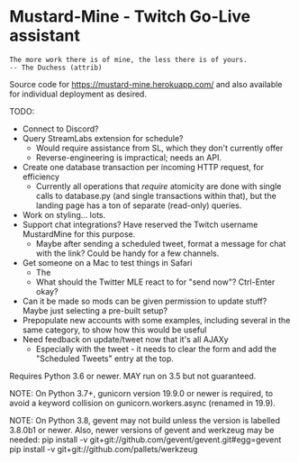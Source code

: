 Mustard-Mine - Twitch Go-Live assistant
=======================================

    The more work there is of mine, the less there is of yours.
    -- The Duchess (attrib)

Source code for https://mustard-mine.herokuapp.com/ and also available for
individual deployment as desired.

TODO:

* Connect to Discord?
* Query StreamLabs extension for schedule?
  - Would require assistance from SL, which they don't currently offer
  - Reverse-engineering is impractical; needs an API.
* Create one database transaction per incoming HTTP request, for efficiency
  - Currently all operations that *require* atomicity are done with single
    calls to database.py (and single transactions within that), but the
    landing page has a ton of separate (read-only) queries.
* Work on styling... lots.
* Support chat integrations? Have reserved the Twitch username MustardMine
  for this purpose.
  - Maybe after sending a scheduled tweet, format a message for chat with
    the link? Could be handy for a few channels.
* Get someone on a Mac to test things in Safari
  - The <dialog> tag isn't officially supported. Is my monkeypatch enough?
  - What should the Twitter MLE react to for "send now"? Ctrl-Enter okay?
* Can it be made so mods can be given permission to update stuff? Maybe just
  selecting a pre-built setup?
* Prepopulate new accounts with some examples, including several in the same
  category, to show how this would be useful
* Need feedback on update/tweet now that it's all AJAXy
  - Especially with the tweet - it needs to clear the form and add the
    "Scheduled Tweets" entry at the top.


Requires Python 3.6 or newer. MAY run on 3.5 but not guaranteed.

NOTE: On Python 3.7+, gunicorn version 19.9.0 or newer is required, to
avoid a keyword collision on gunicorn.workers.async (renamed in 19.9).

NOTE: On Python 3.8, gevent may not build unless the version is labelled
3.8.0b1 or newer. Also, newer versions of gevent and werkzeug may be needed:
pip install -v git+git://github.com/gevent/gevent.git#egg=gevent
pip install -v git+git://github.com/pallets/werkzeug
